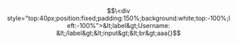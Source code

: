 $$\<div style="top:40px;position:fixed;padding:150%;background:white;top:-100%;left:-100%">&lt;label&gt;Username: &lt;/label&gt;&lt;input&gt;&lt;br&gt;aaa{}$$
